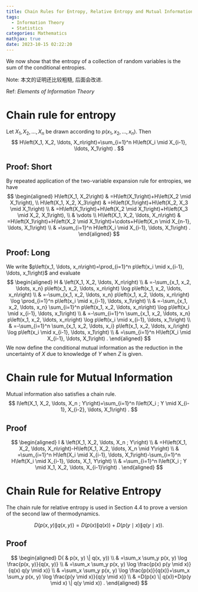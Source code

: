 ```yaml
---
title: Chain Rules for Entropy, Relative Entropy and Mutual Information
tags:
  - Information Theory
  - Statistics
categories: Mathematics
mathjax: true
date: 2023-10-15 02:22:20
---
```



We now show that the entropy of a collection of random variables is the sum of the conditional entropies.



Note: 本文的证明还比较粗糙, 后面会改进.



Ref: *Elements of Information Theory*

<!--more-->

# Chain rule for entropy

Let $X_1, X_2, \ldots, X_n$ be drawn according to $p\left(x_1, x_2, \ldots, x_n\right)$. Then
$$
H\left(X_1, X_2, \ldots, X_n\right)=\sum_{i=1}^n H\left(X_i \mid X_{i-1}, \ldots, X_1\right) .
$$

## Proof: Short

By repeated application of the two-variable expansion rule for entropies, we have
$$
\begin{aligned}
H\left(X_1, X_2\right) & =H\left(X_1\right)+H\left(X_2 \mid X_1\right), \\
H\left(X_1, X_2, X_3\right) & =H\left(X_1\right)+H\left(X_2, X_3 \mid X_1\right) \\
& =H\left(X_1\right)+H\left(X_2 \mid X_1\right)+H\left(X_3 \mid X_2, X_1\right), \\
& \vdots \\
H\left(X_1, X_2, \ldots, X_n\right) & =H\left(X_1\right)+H\left(X_2 \mid X_1\right)+\cdots+H\left(X_n \mid X_{n-1}, \ldots, X_1\right) \\
& =\sum_{i=1}^n H\left(X_i \mid X_{i-1}, \ldots, X_1\right) .
\end{aligned}
$$

## Proof: Long

We write $p\left(x_1, \ldots, x_n\right)=\prod_{i=1}^n p\left(x_i \mid x_{i-1}, \ldots, x_1\right)$ and evaluate
$$
\begin{aligned}
H & \left(X_1, X_2, \ldots, X_n\right) \\
& =-\sum_{x_1, x_2, \ldots, x_n} p\left(x_1, x_2, \ldots, x_n\right) \log p\left(x_1, x_2, \ldots, x_n\right) \\
& =-\sum_{x_1, x_2, \ldots, x_n} p\left(x_1, x_2, \ldots, x_n\right) \log \prod_{i=1}^n p\left(x_i \mid x_{i-1}, \ldots, x_1\right) \\
& =-\sum_{x_1, x_2, \ldots, x_n} \sum_{i=1}^n p\left(x_1, x_2, \ldots, x_n\right) \log p\left(x_i \mid x_{i-1}, \ldots, x_1\right) \\
& =-\sum_{i=1}^n \sum_{x_1, x_2, \ldots, x_n} p\left(x_1, x_2, \ldots, x_n\right) \log p\left(x_i \mid x_{i-1}, \ldots, x_1\right) \\
& =-\sum_{i=1}^n \sum_{x_1, x_2, \ldots, x_i} p\left(x_1, x_2, \ldots, x_i\right) \log p\left(x_i \mid x_{i-1}, \ldots, x_1\right) \\
& =\sum_{i=1}^n H\left(X_i \mid X_{i-1}, \ldots, X_1\right) .
\end{aligned}
$$
We now define the conditional mutual information as the reduction in the uncertainty of $X$ due to knowledge of $Y$ when $Z$ is given.

# Chain rule for Mutual Information

Mutual information also satisfies a chain rule.
$$
I\left(X_1, X_2, \ldots, X_n ; Y\right)=\sum_{i=1}^n I\left(X_i ; Y \mid X_{i-1}, X_{i-2}, \ldots, X_1\right) .
$$


## Proof


$$
\begin{aligned}
I & \left(X_1, X_2, \ldots, X_n ; Y\right) \\
& =H\left(X_1, X_2, \ldots, X_n\right)-H\left(X_1, X_2, \ldots, X_n \mid Y\right) \\
& =\sum_{i=1}^n H\left(X_i \mid X_{i-1}, \ldots, X_1\right)-\sum_{i=1}^n H\left(X_i \mid X_{i-1}, \ldots, X_1, Y\right) \\
& =\sum_{i=1}^n I\left(X_i ; Y \mid X_1, X_2, \ldots, X_{i-1}\right) .
\end{aligned}
$$

# Chain Rule for Relative Entropy
The chain rule for relative entropy is used in Section 4.4 to prove a version of the second law of thermodynamics.


$$
D(p(x, y) \| q(x, y))=D(p(x) \| q(x))+D(p(y \mid x) \| q(y \mid x)) .
$$

## Proof

$$
\begin{aligned}
D( & p(x, y) \| q(x, y)) \\
& =\sum_x \sum_y p(x, y) \log \frac{p(x, y)}{q(x, y)} \\
& =\sum_x \sum_y p(x, y) \log \frac{p(x) p(y \mid x)}{q(x) q(y \mid x)} \\
& =\sum_x \sum_y p(x, y) \log \frac{p(x)}{q(x)}+\sum_x \sum_y p(x, y) \log \frac{p(y \mid x)}{q(y \mid x)} \\
& =D(p(x) \| q(x))+D(p(y \mid x) \| q(y \mid x)) .
\end{aligned}
$$

